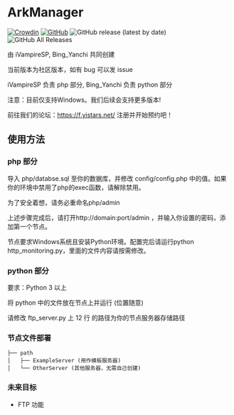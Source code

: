 # ArkManager
[![Crowdin](https://badges.crowdin.net/arkmanager/localized.svg)](https://translate.yistars.net/)
[![GitHub](https://img.shields.io/github/license/yistars/ArkManager)](./LICENSE)
![GitHub release (latest by date)](https://img.shields.io/github/v/release/yistars/ArkManager)
![GitHub All Releases](https://img.shields.io/github/downloads/yistars/ArkManager/total)

由 iVampireSP, Bing_Yanchi 共同创建

当前版本为社区版本，如有 bug 可以发 issue

iVampireSP 负责 php 部分, Bing_Yanchi 负责 python 部分

注意：目前仅支持Windows。我们后续会支持更多版本!

前往我们的论坛：https://f.yistars.net/ 注册并开始预约吧！

## 使用方法
### php 部分
导入 php/databse.sql 至你的数据库，并修改 config/config.php 中的值。如果你的环境中禁用了php的exec函数，请解除禁用。

为了安全着想，请务必重命名php/admin

上述步骤完成后，请打开http://domain:port/admin ，并输入你设置的密码，添加第一个节点。

节点要求Windows系统且安装Python环境。配置完后请运行python http_monitoring.py，里面的文件内容请按需修改。

### python 部分
要求：Python 3 以上

将 python 中的文件放在节点上并运行 (位置随意)

请修改 ftp_server.py 上 12 行 的路径为你的节点服务器存储路径

### 节点文件部署
```
├── path
│   ├── ExampleServer (用作模板服务器)
│   └── OtherServer (其他服务器，无需自己创建)
```

### 未来目标
* FTP 功能
